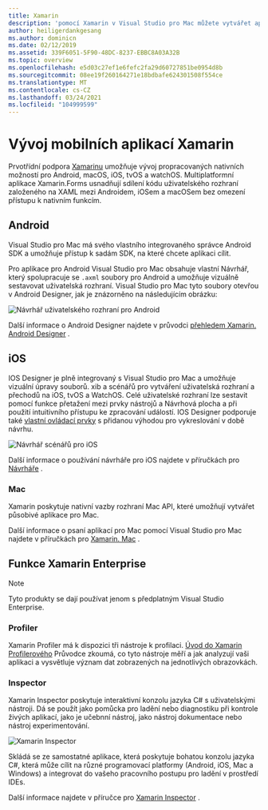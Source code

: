 ```yaml
---
title: Xamarin
description: 'pomocí Xamarin v Visual Studio pro Mac můžete vytvářet aplikace pro různé platformy, které cílí na iOS, Mac, Android, tvOS a watchOS. '
author: heiligerdankgesang
ms.author: dominicn
ms.date: 02/12/2019
ms.assetid: 339F6051-5F90-48DC-8237-EBBC8A03A32B
ms.topic: overview
ms.openlocfilehash: e5d03c27ef1e6fefc2fa29d60727851be0954d8b
ms.sourcegitcommit: 08ee19f260164271e18bdbafe624301508f554ce
ms.translationtype: MT
ms.contentlocale: cs-CZ
ms.lasthandoff: 03/24/2021
ms.locfileid: "104999599"
---
```

# <a name="xamarin-mobile-app-development"></a>Vývoj mobilních aplikací Xamarin

Prvotřídní podpora [Xamarinu](/xamarin) umožňuje vývoj propracovaných nativních možností pro Android, macOS, iOS, tvOS a watchOS. Multiplatformní aplikace Xamarin.Forms usnadňují sdílení kódu uživatelského rozhraní založeného na XAML mezi Androidem, iOSem a macOSem bez omezení přístupu k nativním funkcím.

## <a name="android"></a>Android

Visual Studio pro Mac má svého vlastního integrovaného správce Android SDK a umožňuje přístup k sadám SDK, na které chcete aplikaci cílit.

Pro aplikace pro Android Visual Studio pro Mac obsahuje vlastní Návrhář, který spolupracuje se `.axml` soubory pro Android a umožňuje vizuálně sestavovat uživatelská rozhraní. Visual Studio pro Mac tyto soubory otevřou v Android Designer, jak je znázorněno na následujícím obrázku:

![Návrhář uživatelského rozhraní pro Android](media/intro-image31.png)

Další informace o Android Designer najdete v průvodci [přehledem Xamarin. Android Designer](/xamarin/android/user-interface/android-designer/index) .

## <a name="ios"></a>iOS

IOS Designer je plně integrovaný s Visual Studio pro Mac a umožňuje vizuální úpravy souborů. xib a scénářů pro vytváření uživatelská rozhraní a přechodů na iOS, tvOS a WatchOS. Celé uživatelské rozhraní lze sestavit pomocí funkce přetažení mezi prvky nástrojů a Návrhová plocha a při použití intuitivního přístupu ke zpracování událostí. IOS Designer podporuje také [vlastní ovládací prvky](/xamarin/ios/user-interface/designer/ios-designable-controls-overview) s přidanou výhodou pro vykreslování v době návrhu.

![Návrhář scénářů pro iOS](media/intro-image30.png)

Další informace o používání návrháře pro iOS najdete v příručkách pro [Návrháře](/xamarin/ios/user-interface/designer/?tabs=macos) .

### <a name="mac"></a>Mac

Xamarin poskytuje nativní vazby rozhraní Mac API, které umožňují vytvářet působivé aplikace pro Mac.

Další informace o psaní aplikací pro Mac pomocí Visual Studio pro Mac najdete v příručkách pro [Xamarin. Mac](/xamarin/mac/get-started/index) .

## <a name="xamarin-enterprise-features"></a>Funkce Xamarin Enterprise

> [!Note]
> Tyto produkty se dají používat jenom s předplatným Visual Studio Enterprise.

### <a name="profiler"></a>Profiler

Xamarin Profiler má k dispozici tři nástroje k profilaci. [Úvod do Xamarin Profilerového](/xamarin/tools/profiler/index?tabs=macos) Průvodce zkoumá, co tyto nástroje měří a jak analyzují vaši aplikaci a vysvětluje význam dat zobrazených na jednotlivých obrazovkách.

### <a name="inspector"></a>Inspector

Xamarin Inspector poskytuje interaktivní konzolu jazyka C# s uživatelskými nástroji. Dá se použít jako pomůcka pro ladění nebo diagnostiku při kontrole živých aplikací, jako je učebnní nástroj, jako nástroj dokumentace nebo nástroj experimentování.

![Xamarin Inspector](media/intro-inspector.png)

Skládá se ze samostatné aplikace, která poskytuje bohatou konzolu jazyka C#, která může cílit na různé programovací platformy (Android, iOS, Mac a Windows) a integrovat do vašeho pracovního postupu pro ladění v prostředí IDEs.

Další informace najdete v příručce pro [Xamarin Inspector](/xamarin/tools/inspector/release-notes/1.5) .
